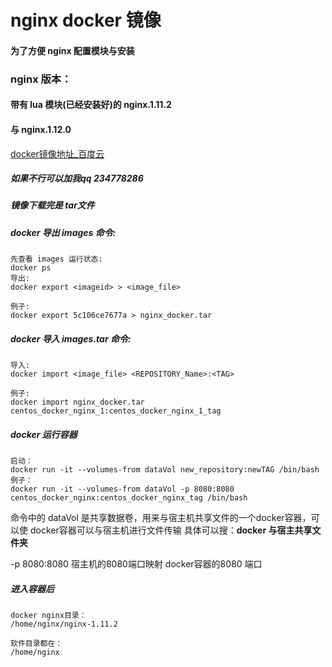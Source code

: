 # nginx docker 镜像


#### 为了方便 nginx 配置模块与安装
### nginx 版本：

#### 带有 lua 模块(已经安装好)的  nginx.1.11.2
#### 与 nginx.1.12.0

[docker镜像地址_百度云](https://pan.baidu.com/s/1eRPqfcu)

##### 如果不行可以加我qq 234778286


##### 镜像下载完是 tar文件


##### docker  导出 images 命令: 



```
先查看 images 运行状态:
docker ps 
导出:
docker export <imageid> > <image_file>

例子:
docker export 5c106ce7677a > nginx_docker.tar

```
##### docker  导入 images.tar 命令: 

```
导入:
docker import <image_file> <REPOSITORY_Name>:<TAG>

例子:
docker import nginx_docker.tar  centos_docker_nginx_1:centos_docker_nginx_1_tag

```

##### docker 运行容器

```
启动：
docker run -it --volumes-from dataVol new_repository:newTAG /bin/bash
例子：
docker run -it --volumes-from dataVol -p 8080:8080 centos_docker_nginx:centos_docker_nginx_tag /bin/bash
```
命令中的 dataVol 是共享数据卷，用来与宿主机共享文件的一个docker容器，可以使 docker容器可以与宿主机进行文件传输
具体可以搜：**docker 与宿主共享文件夹**

    
-p 8080:8080 宿主机的8080端口映射 docker容器的8080 端口


##### 进入容器后

```
docker nginx目录：
/home/nginx/nginx-1.11.2

软件目录都在：
/home/nginx

```

